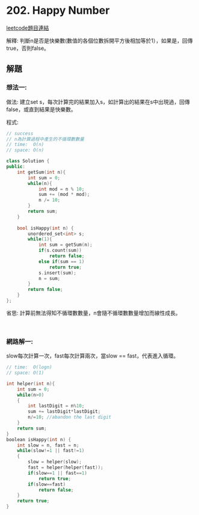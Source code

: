 
# 202. Happy Number

[leetcode題目連結](https://leetcode.com/problems/happy-number/)

解釋: 判斷n是否是快樂數(數值的各個位數拆開平方後相加等於1），如果是，回傳true，否則false。

## 解題

### 想法一:

做法: 建立set s，每次計算完的結果加入s，如計算出的結果在s中出現過，回傳false，或直到結果是快樂數。

程式:

```c++
// success
// n為計算過程中產生的不循環數數量
// time:  O(n)
// space: O(n)

class Solution {
public:
    int getSum(int n){
        int sum = 0;
        while(n){
            int mod = n % 10;
            sum += (mod * mod);
            n /= 10;
        }
        return sum;
    }
    
    bool isHappy(int n) {
        unordered_set<int> s;
        while(1){
            int sum = getSum(n);
            if(s.count(sum))
                return false;
            else if(sum == 1)
                return true;
            s.insert(sum);
            n = sum;
        }
        return false;
    }
};

```

省思: 計算前無法得知不循環數數量，n會隨不循環數數量增加而線性成長。

<br/>

### 網路解一:

slow每次計算一次，fast每次計算兩次，當slow == fast，代表進入循環。

```c++
// time:  O(logn)
// space: O(1)

int helper(int n){
    int sum = 0;
    while(n>0)
    {
        int lastDigit = n%10;
        sum += lastDigit*lastDigit;
        n/=10; //abandon the last digit
    }
    return sum;
}
boolean isHappy(int n) {
    int slow = n, fast = n;
    while(slow!=1 || fast!=1)
    {
        slow = helper(slow);
        fast = helper(helper(fast));
        if(slow==1 || fast==1)
            return true;
        if(slow==fast)
            return false;
    }
    return true;
}
```
